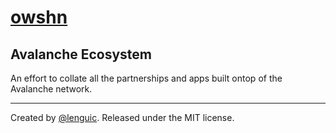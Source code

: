# [owshn](https://owshn.com)

## Avalanche Ecosystem

An effort to collate all the partnerships and apps built ontop of the Avalanche network.

---

Created by [@lenguic](https://github.com/lenguic). Released under the MIT license.
